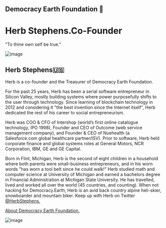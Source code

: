 ## Democracy Earth Foundation 🌿
# Herb Stephens.Co-Founder
"To thine own self be true."

![image](https://user-images.githubusercontent.com/24529258/42591136-a4b8bf6a-84fa-11e8-9a52-6eeb728e3630.png)

## Herb Stephens🇺🇸

Herb is a co-founder and the Treasurer of Democracy Earth Foundation. 

For the past 25 years, Herb has been a serial software entrepreneur in Silicon Valley, mostly building systems where power purposefully shifts to the user through technology. Since learning of blockchain technology in 2012 and considering it "the best invention since the Internet itself", Herb dedicated the rest of his career to social entrepreneurism. 

Herb was COO & CFO of Intershop (world’s first online catalogue technology, IPO 1998), Founder and CEO of Outcome (web service management company), and Founder & CEO of Nuehealth (a Salesforce.com global healthcare partner/ISV). Prior to software, Herb held corporate finance and global systems roles at General Motors, NCR Corporation, IBM, GE and GE Capital.

Born in Flint, Michigan, Herb is the second of eight children in a household where both parents were small-business entrepreneurs, and in his worn words "has worn a tool belt since he could walk!" Herb studied math and computer science at University of Michigan and earned a bachelors degree in Financial Administration at Michigan State University. He has travelled, lived and worked all over the world (45 countries, and counting).  When not hacking for Democracy.Earth, Herb is an avid back country alpine heli-skier, snowboarder and mountain biker. Keep up with Herb on Twitter [@HerbStephens.](https://twitter.com/HerbStephens)

[About Democracy Earth Foundation.](https://github.com/DemocracyEarth/press-kit/blob/master/About-DEF.md#about-democracy-earth-foundation)

![image](https://user-images.githubusercontent.com/24529258/37239564-1311f1c0-23f3-11e8-9729-72fa86643ddb.png)
